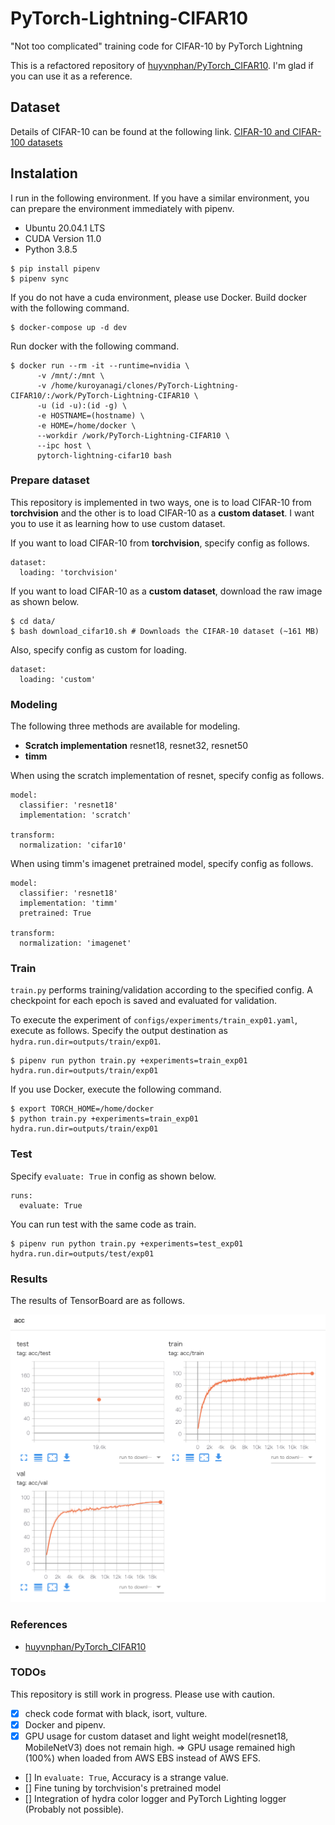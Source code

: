 # PyTorch-Lightning-CIFAR10
"Not too complicated" training code for CIFAR-10 by PyTorch Lightning

This is a refactored repository of [huyvnphan/PyTorch_CIFAR10](https://github.com/huyvnphan/PyTorch_CIFAR10). I'm glad if you can use it as a reference.

## Dataset

Details of CIFAR-10 can be found at the following link. [CIFAR-10 and CIFAR-100 datasets](https://www.cs.toronto.edu/~kriz/cifar.html)

## Instalation

I run in the following environment. If you have a similar environment, you can prepare the environment immediately with pipenv.

* Ubuntu 20.04.1 LTS
* CUDA Version 11.0
* Python 3.8.5

```
$ pip install pipenv
$ pipenv sync
```

If you do not have a cuda environment, please use Docker. Build docker with the following command.

```
$ docker-compose up -d dev
```

Run docker with the following command.

```
$ docker run --rm -it --runtime=nvidia \
      -v /mnt/:/mnt \
      -v /home/kuroyanagi/clones/PyTorch-Lightning-CIFAR10/:/work/PyTorch-Lightning-CIFAR10 \
      -u (id -u):(id -g) \
      -e HOSTNAME=(hostname) \
      -e HOME=/home/docker \
      --workdir /work/PyTorch-Lightning-CIFAR10 \
      --ipc host \
      pytorch-lightning-cifar10 bash
```

### Prepare dataset

This repository is implemented in two ways, one is to load CIFAR-10 from **torchvision** and the other is to load CIFAR-10 as a **custom dataset**. I want you to use it as learning how to use custom dataset.

If you want to load CIFAR-10 from **torchvision**, specify config as follows.

```
dataset:
  loading: 'torchvision'
```

If you want to load CIFAR-10 as a **custom dataset**, download the raw image as shown below.

```
$ cd data/
$ bash download_cifar10.sh # Downloads the CIFAR-10 dataset (~161 MB)
```
Also, specify config as custom for loading.

```
dataset:
  loading: 'custom'
```

### Modeling

The following three methods are available for modeling.

* **Scratch implementation** resnet18, resnet32, resnet50
* **timm**

When using the scratch implementation of resnet, specify config as follows.

```
model:
  classifier: 'resnet18'
  implementation: 'scratch'

transform:
  normalization: 'cifar10'
```

When using timm's imagenet pretrained model, specify config as follows.

```
model:
  classifier: 'resnet18'
  implementation: 'timm'
  pretrained: True

transform:
  normalization: 'imagenet'
```

### Train

`train.py` performs training/validation according to the specified config. A checkpoint for each epoch is saved and evaluated for validation.

To execute the experiment of `configs/experiments/train_exp01.yaml`, execute as follows. Specify the output destination as `hydra.run.dir=outputs/train/exp01`.

```
$ pipenv run python train.py +experiments=train_exp01 hydra.run.dir=outputs/train/exp01
```

If you use Docker, execute the following command.

```
$ export TORCH_HOME=/home/docker
$ python train.py +experiments=train_exp01 hydra.run.dir=outputs/train/exp01
```

### Test

Specify `evaluate: True` in config as shown below.

```
runs:
  evaluate: True
```
You can run test with the same code as train.

```
$ pipenv run python train.py +experiments=test_exp01 hydra.run.dir=outputs/test/exp01
```

### Results

The results of TensorBoard are as follows.

![tensorboard](results/tensorboard.png)

### References

* [huyvnphan/PyTorch_CIFAR10](https://github.com/huyvnphan/PyTorch_CIFAR10)

### TODOs

This repository is still work in progress. Please use with caution.

- [x] check code format with black, isort, vulture.
- [x] Docker and pipenv.
- [x] GPU usage for custom dataset and light weight model(resnet18, MobileNetV3) does not remain high. => GPU usage remained high (100%) when loaded from AWS EBS instead of AWS EFS.
- [] In ``evaluate: True``, Accuracy is a strange value.
- [] Fine tuning by torchvision's pretrained model
- [] Integration of hydra color logger and PyTorch Lighting logger (Probably not possible).
